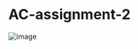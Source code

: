 # AC-assignment-2
![image](https://user-images.githubusercontent.com/96167561/194892146-9b28f06d-a204-446c-85a1-a9893aee5dc2.png)
